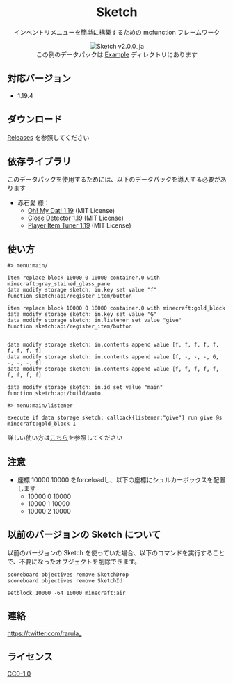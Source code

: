 <div align=center>

# Sketch
インベントリメニューを簡単に構築するための mcfunction フレームワーク

![Sketch v2.0.0_ja](https://user-images.githubusercontent.com/74240663/229465231-a4b20e5b-0f1c-422d-a85e-499710039427.gif)  
この例のデータパックは [Example](Example) ディレクトリにあります

</div>

## 対応バージョン
- 1.19.4

## ダウンロード
[Releases](https://github.com/rarula/Sketch/releases) を参照してください

## 依存ライブラリ
このデータパックを使用するためには、以下のデータパックを導入する必要があります
- 赤石愛 様：
  - [Oh! My Dat! 1.19](https://github.com/Ai-Akaishi/OhMyDat) (MIT License)
  - [Close Detector 1.19](https://github.com/Ai-Akaishi/CloseDetector) (MIT License)
  - [Player Item Tuner 1.19](https://github.com/Ai-Akaishi/PlayerItemTuner) (MIT License)

## 使い方
```mcfunction
#> menu:main/

item replace block 10000 0 10000 container.0 with minecraft:gray_stained_glass_pane
data modify storage sketch: in.key set value "f"
function sketch:api/register_item/button

item replace block 10000 0 10000 container.0 with minecraft:gold_block
data modify storage sketch: in.key set value "G"
data modify storage sketch: in.listener set value "give"
function sketch:api/register_item/button


data modify storage sketch: in.contents append value [f, f, f, f, f, f, f, f, f]
data modify storage sketch: in.contents append value [f, -, -, -, G, -, -, -, f]
data modify storage sketch: in.contents append value [f, f, f, f, f, f, f, f, f]

data modify storage sketch: in.id set value "main"
function sketch:api/build/auto
```
```mcfunction
#> menu:main/listener

execute if data storage sketch: callback{listener:"give"} run give @s minecraft:gold_block 1
```

詳しい使い方は[こちら](https://github.com/rarula/Sketch/wiki/Tutorial)を参照してください

## 注意
- 座標 10000 10000 をforceloadし、以下の座標にシュルカーボックスを配置します
    - 10000 0 10000
    - 10000 1 10000
    - 10000 2 10000

## 以前のバージョンの Sketch について
以前のバージョンの Sketch を使っていた場合、以下のコマンドを実行することで、不要になったオブジェクトを削除できます。
```mcfunction
scoreboard objectives remove SketchDrop
scoreboard objectives remove SketchId

setblock 10000 -64 10000 minecraft:air
```

## 連絡
<https://twitter.com/rarula_>

## ライセンス
[CC0-1.0](LICENSE)
